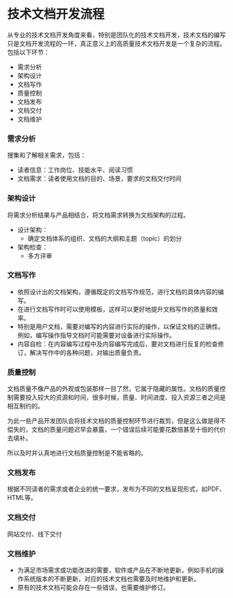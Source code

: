 # 技术文档开发流程

从专业的技术文档开发角度来看，特别是团队化的技术文档开发，技术文档的编写只是文档开发流程的一环，真正意义上的高质量技术文档开发是一个复杂的流程。包括以下环节：

* 需求分析
* 架构设计
* 文档写作
* 质量控制
* 文档发布
* 文档交付
* 文档维护

### 需求分析

搜集和了解相关需求，包括：

* 读者信息：工作岗位、技能水平、阅读习惯
* 文档需求：读者使用文档的目的、场景，要求的文档交付时间

### 架构设计

将需求分析结果与产品相结合，将文档需求转换为文档架构的过程。

* 设计架构：
  * 确定文档体系的组织、文档的大纲和主题（topic）的划分
* 架构检查：
  * 多方评审

### 文档写作

* 依照设计出的文档架构，遵循既定的文档写作规范，进行文档的具体内容的编写。
* 在进行文档写作时可以使用模板，这样可以更好地提升文档写作的质量和效率。
* 特别是用户文档，需要对编写的内容进行实际的操作，以保证文档的正确性。例如，编写操作指导文档时可能需要对设备进行实际操作。
* 内容自检：在内容编写过程中及内容编写完成后，要对文档进行反复的检查修订，解决写作中的各种问题，对输出质量负责。

### 质量控制

文档质量不像产品的外观或包装那样一目了然，它属于隐藏的属性。文档的质量控制需要投入较大的资源和时间，很多时候，质量、时间进度、投入资源三者之间是相互制约的。

为此一些产品开发团队会将技术文档的质量控制环节进行裁剪，但是这么做是得不偿失的，文档的质量问题迟早会暴露，一个错误后续可能要花数倍甚至十倍的代价去填补。

所以及时并认真地进行文档质量控制是不能省略的。

### 文档发布

根据不同读者的需求或者企业的统一要求，发布为不同的文档呈现形式，如PDF、HTML等。

### 文档交付

网站交付、线下交付

### 文档维护

* 为满足市场需求或功能改进的需要，软件或产品在不断地更新，例如手机的操作系统版本的不断更新，对应的技术文档也需要及时地维护和更新。
* 原有的技术文档可能会存在一些错误，也需要维护修订。

